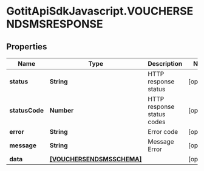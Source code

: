 # GotitApiSdkJavascript.VOUCHERSENDSMSRESPONSE

## Properties

Name | Type | Description | Notes
------------ | ------------- | ------------- | -------------
**status** | **String** | HTTP response status | [optional] 
**statusCode** | **Number** | HTTP response status codes | [optional] 
**error** | **String** | Error code | [optional] 
**message** | **String** | Message Error | [optional] 
**data** | [**[VOUCHERSENDSMSSCHEMA]**](VOUCHERSENDSMSSCHEMA.md) |  | [optional] 


